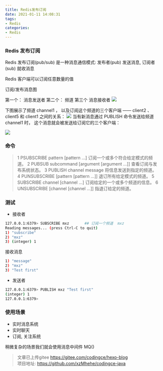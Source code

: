 ```yaml
---
title: Redis发布订阅
date: 2021-01-11 14:08:31
tags:
- Redis
categories: 
- Redis
---
```



### Redis 发布订阅


Redis 发布订阅(pub/sub) 是一种消息通信模式: 发布者(pub) 发送消息, 订阅者(sub) 就收消息

Redis 客户端可以订阅任意数量的值

订阅/发布消息图

第一个： 消息发送者 第二个： 频道  第三个 消息接收者
![](https://image.codingce.com.cn/redis-cli.png)

下图展示了频道 channel1 ， 以及订阅这个频道的三个客户端 —— client2 、 client5 和 client1 之间的关系：
![](https://www.runoob.com/wp-content/uploads/2014/11/pubsub1.png)
当有新消息通过 PUBLISH 命令发送给频道 channel1 时， 这个消息就会被发送给订阅它的三个客户端：

![](https://www.runoob.com/wp-content/uploads/2014/11/pubsub2.png)


### 命令
>1	PSUBSCRIBE pattern [pattern ...]
订阅一个或多个符合给定模式的频道。
2	PUBSUB subcommand [argument [argument ...]]
查看订阅与发布系统状态。
3	PUBLISH channel message
将信息发送到指定的频道。
4	PUNSUBSCRIBE [pattern [pattern ...]]
退订所有给定模式的频道。
5	SUBSCRIBE channel [channel ...]
订阅给定的一个或多个频道的信息。
6	UNSUBSCRIBE [channel [channel ...]]
指退订给定的频道。

### 测试

- 接收者
```bash
127.0.0.1:6379> SUBSCRIBE mxz       ## 订阅一个频道  mxz
Reading messages... (press Ctrl-C to quit)
1) "subscribe"
2) "mxz"
3) (integer) 1
```
接收消息
```bash
1) "message"
2) "mxz"
3) "Test first"
```

- 发送者
```bash
127.0.0.1:6379> PUBLISH mxz "Test first"
(integer) 1
127.0.0.1:6379> 
```


### 使用场景
- 实时消息系统
- 实时聊天
- 订阅, 关注系统

稍微复杂的场景我们就会使用消息中间件 MQ()

>文章已上传gitee https://gitee.com/codingce/hexo-blog   
>项目地址: https://github.com/xzMhehe/codingce-java